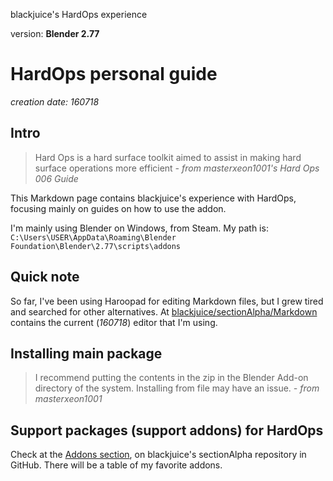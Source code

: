blackjuice's HardOps experience

version: **Blender 2.77**

HardOps personal guide
======================
*creation date: 160718*

## Intro

> Hard Ops is a hard surface toolkit aimed to assist in making hard surface operations more efficient
*- from masterxeon1001's Hard Ops 006 Guide*

This Markdown page contains blackjuice's experience with HardOps, focusing mainly on guides on how to use the addon.

I'm mainly using Blender on Windows, from Steam. My path is:
`C:\Users\USER\AppData\Roaming\Blender Foundation\Blender\2.77\scripts\addons`

## Quick note

So far, I've been using Haroopad for editing Markdown files, but I grew tired and searched for other alternatives. At [blackjuice/sectionAlpha/Markdown](https://github.com/blackjuice/sectionAlpha/tree/master/Markdown) contains the current (*160718*) editor that I'm using.

## Installing main package

> I recommend putting the contents in the zip in the Blender Add-on directory of the system. Installing from file may have an issue.
*- from masterxeon1001*

## Support packages (support addons) for HardOps

Check at the [Addons section](https://github.com/blackjuice/sectionAlpha/tree/master/Blender), on blackjuice's sectionAlpha repository in GitHub. There will be a table of my favorite addons.
